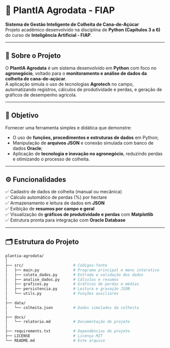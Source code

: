 # 🌾 PlantIA Agrodata - FIAP

**Sistema de Gestão Inteligente de Colheita de Cana-de-Açúcar**  
Projeto acadêmico desenvolvido na disciplina de **Python (Capítulos 3 a 6)** do curso de **Inteligência Artificial - FIAP**.  

---

## 📘 Sobre o Projeto

O **PlantIA Agrodata** é um sistema desenvolvido em **Python** com foco no **agronegócio**, voltado para o **monitoramento e análise de dados da colheita de cana-de-açúcar**.  
A aplicação simula o uso de tecnologias **Agrotech** no campo, automatizando registros, cálculos de produtividade e perdas, e geração de gráficos de desempenho agrícola.

---

## 🧠 Objetivo

Fornecer uma ferramenta simples e didática que demonstre:
- O uso de **funções, procedimentos e estruturas de dados** em Python;
- Manipulação de **arquivos JSON** e conexão simulada com banco de dados **Oracle**;
- Aplicação de **tecnologia e inovação no agronegócio**, reduzindo perdas e otimizando o processo de colheita.

---

## ⚙️ Funcionalidades

✅ Cadastro de dados de colheita (manual ou mecânica)  
✅ Cálculo automático de perdas (%) por hectare  
✅ Armazenamento e leitura de dados em **JSON**  
✅ Exibição de **resumos por campo e geral**  
✅ Visualização de **gráficos de produtividade e perdas** com **Matplotlib**  
✅ Estrutura pronta para integração com **Oracle Database**

---

## 🗂️ Estrutura do Projeto

```bash
plantia-agrodata/
│
├── src/                      # Códigos-fonte
│   ├── main.py               # Programa principal e menu interativo
│   ├── coleta_dados.py       # Entrada e validação dos dados
│   ├── analise_dados.py      # Cálculos e resumos
│   ├── graficos.py           # Gráficos de perdas e médias
│   ├── persistencia.py       # Leitura e gravação JSON
│   └── utils.py              # Funções auxiliares
│
├── data/
│   └── colheita.json         # Dados simulados da colheita
│
├── docs/
│   └── relatorio.md          # Documentação do projeto
│
├── requirements.txt          # Dependências do projeto
├── LICENSE                   # Licença MIT
└── README.md                 # Este arquivo
